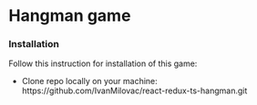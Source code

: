 <h1>Hangman game</h1>

<h3>Installation</h3>
Follow this instruction for installation of this game:
<ul>
<li>Clone repo locally on your machine: https://github.com/IvanMilovac/react-redux-ts-hangman.git</li>
</ul>